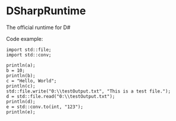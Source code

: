 # DSharpRuntime
The official runtime for D#

Code example:
```
import std::file; 
import std::conv;

println(a); 
b = 10; 
println(b); 
c = "Hello, World"; 
println(c); 
std::file.write("0:\\testOutput.txt", "This is a test file."); 
d = std::file.read("0:\\testOutput.txt");
println(d);
e = std::conv.to(int, "123");
println(e);
```
